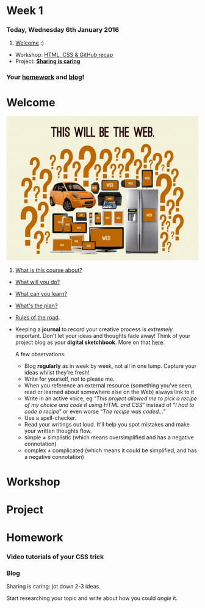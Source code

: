 # Week 1

### Today, Wednesday 6th January 2016

1. [Welcome](#welcome) :)
* Workshop: [HTML, CSS & GitHub recap](#workshop) 
* Project: [**Sharing is caring**](#project)

### Your [homework](#homework) and [blog](#blog)!


# Welcome

![](assets/bradfrost-futureweb.png)

1. [What is this course about?](../../README.md)
* [What will you do?](../../README.md#projects)
* [What can you learn?](../../README.md#learning-goals)
* [What's the plan?](../../README.md#plan)   
* [Rules of the road](../../README.md#rules-of-the-road).
* Keeping a **journal** to record your creative process is *extremely* important. Don't let your ideas and thoughts fade away! Think of your project blog as your **digital sketchbook**. More on that [here](https://github.com/RavensbourneWebMedia/Blogging#why-blogging).

	A few observations:
	
	* Blog **regularly** as in week by week, not all in one lump. Capture your ideas whilst they're fresh!
	* Write for yourself, not to please me.
	* When you reference an external resource (something you've seen, read or learned about somewhere else on the Web) always link to it
	* Write in an active voice, eg “*This project allowed me to pick a recipe of my choice and code it using HTML and CSS*” instead of “*I had to code a recipe*” or even worse “*The recipe was coded…*”
	* Use a spell-checker.
	* Read your writings out loud. It'll help you spot mistakes and make your written thoughts flow.
	* simple ≠ simplistic (which means oversimplified and has a negative connotation)
	* complex ≠ complicated (which means it could be simplified, and has a negative connotation) 



# Workshop


# Project


# Homework

### Video tutorials of your CSS trick



### Blog

Sharing is caring: jot down 2-3 ideas.

Start researching your topic and write about how you could *angle* it.
